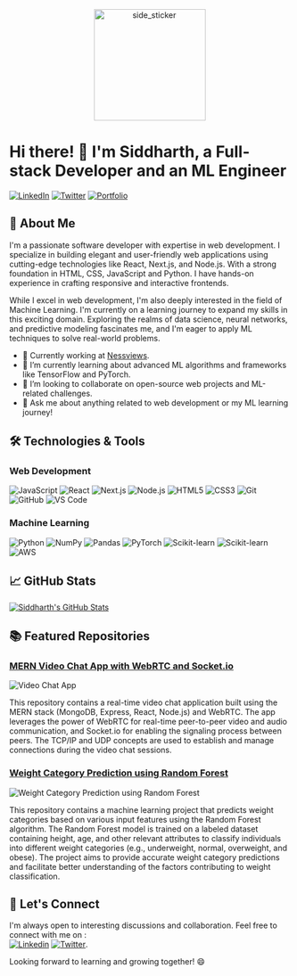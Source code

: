 <div id="header" align="center">
  <img align="center" width=200px height=200px alt="side_sticker" src="https://media.giphy.com/media/TEnXkcsHrP4YedChhA/giphy.gif" />
</div>

# Hi there! 👋 I'm Siddharth, a Full-stack Developer and an ML Engineer

[![LinkedIn](https://img.shields.io/badge/LinkedIn-SiddharthGupta-blue?style=flat-square&logo=linkedin&logoColor=white&link=https://www.linkedin.com/in/cyddharth/)](https://www.linkedin.com/in/cyddharth/)
[![Twitter](https://img.shields.io/badge/Twitter-SiddharthGupta-blue?style=flat-square&logo=twitter&logoColor=white&link=https://twitter.com/cyddharth_gupta)](https://twitter.com/cyddharth_gupta)
[![Portfolio](https://img.shields.io/badge/Portfolio-SGFolio-9cf?style=flat-square&link=https://sgfolio.com)](https://sgfolio.vercel.app)


## 🚀 About Me

I'm a passionate software developer with expertise in web development. I specialize in building elegant and user-friendly web applications using cutting-edge technologies like React, Next.js, and Node.js. With a strong foundation in HTML, CSS, JavaScript and Python. I have hands-on experience in crafting responsive and interactive frontends.

While I excel in web development, I'm also deeply interested in the field of Machine Learning. I'm currently on a learning journey to expand my skills in this exciting domain. Exploring the realms of data science, neural networks, and predictive modeling fascinates me, and I'm eager to apply ML techniques to solve real-world problems.

- 💼 Currently working at [Nessviews](https://www.nessviews.com).
- 🌱 I’m currently learning about advanced ML algorithms and frameworks like TensorFlow and PyTorch.
- 🔭 I’m looking to collaborate on open-source web projects and ML-related challenges.
- 💬 Ask me about anything related to web development or my ML learning journey!

## 🛠️ Technologies & Tools


### Web Development

<!--[![My Skills](https://skillicons.dev/icons?i=js,react,nodejs,nextjs,html,css,git,github)](https://skillicons.dev)-->

![JavaScript](https://img.shields.io/badge/-JavaScript-black?style=flat-square&logo=javascript)
![React](https://img.shields.io/badge/-React-black?style=flat-square&logo=react)
![Next.js](https://img.shields.io/badge/-Next.js-black?style=flat-square&logo=Next.js)
![Node.js](https://img.shields.io/badge/-Node.js-black?style=flat-square&logo=node.js)
![HTML5](https://img.shields.io/badge/-HTML5-black?style=flat-square&logo=html5)
![CSS3](https://img.shields.io/badge/-CSS3-black?style=flat-square&logo=css3)
![Git](https://img.shields.io/badge/-Git-black?style=flat-square&logo=git)
![GitHub](https://img.shields.io/badge/-GitHub-black?style=flat-square&logo=github)
![VS Code](https://img.shields.io/badge/-VS%20Code-black?style=flat-square&logo=visual-studio-code)

### Machine Learning

![Python](https://img.shields.io/badge/-Python-black?style=flat-square&logo=python)
![NumPy](https://img.shields.io/badge/-NumPy-black?style=flat-square&logo=numpy)
![Pandas](https://img.shields.io/badge/-Pandas-black?style=flat-square&logo=pandas)
![PyTorch](https://img.shields.io/badge/-PyTorch-black?style=flat-square&logo=pytorch)
![Scikit-learn](https://img.shields.io/badge/-Scikit%20Learn-black?style=flat-square&logo=scikit-learn)
![Scikit-learn](https://img.shields.io/badge/-TensorFlow-black?style=flat-square&logo=tensorflow)
![AWS](https://img.shields.io/badge/-Amazon_AWS-black?style=flat-square&logo=amazonaws)

<!--<img src='https://cdnq.jsdelivr.net/gh/devicons/devicon/icons/pandas/pandas-original-wordmark.svg' width="5%" height="5%">
<img src='https://cdn.jsdelivr.net/gh/devicons/devicon/icons/numpy/numpy-original.svg' width="5%" height="5%">-->
## 📈 GitHub Stats

<!-- [![Siddharth's GitHub Stats](https://github-readme-stats.vercel.app/api?username=Cyddharth-Gupta&show_icons=true&hide=contribs&show=prs&theme=radical)](https://github.com/Cyddharth-Gupta) -->
[![Siddharth's GitHub Stats](https://streak-stats.demolab.com?user=Cyddharth-Gupta&theme=vue)](https://git.io/streak-stats)

## 📚 Featured Repositories

### [MERN Video Chat App with WebRTC and Socket.io](https://github.com/Cyddharth-Gupta/video-chat-app)
![Video Chat App](https://github-readme-stats.vercel.app/api/pin/?username=Cyddharth-Gupta&repo=video-chat-app&theme=radical)

This repository contains a real-time video chat application built using the MERN stack (MongoDB, Express, React, Node.js) and WebRTC. The app leverages the power of WebRTC for real-time peer-to-peer video and audio communication, and Socket.io for enabling the signaling process between peers. The TCP/IP and UDP concepts are used to establish and manage connections during the video chat sessions.

### [Weight Category Prediction using Random Forest](https://github.com/Cyddharth-Gupta/weight-cateogory-prediction-using-random-forest)

![Weight Category Prediction using Random Forest](https://github-readme-stats.vercel.app/api/pin/?username=Cyddharth-Gupta&repo=weight-cateogory-prediction-using-random-forest&theme=radical)

This repository contains a machine learning project that predicts weight categories based on various input features using the Random Forest algorithm. The Random Forest model is trained on a labeled dataset containing height, age, and other relevant attributes to classify individuals into different weight categories (e.g., underweight, normal, overweight, and obese). The project aims to provide accurate weight category predictions and facilitate better understanding of the factors contributing to weight classification.

## 🤝 Let's Connect

I'm always open to interesting discussions and collaboration. Feel free to connect with me on :  
[![Linkedin](https://skillicons.dev/icons?i=linkedin)](https://www.linkedin.com/in/cyddharth) 
[![Twitter](https://skillicons.dev/icons?i=twitter)](https://twitter.com/cyddharth_gupta).

Looking forward to learning and growing together! 😄
